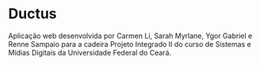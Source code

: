 # Ductus

Aplicação web desenvolvida por Carmen Li, Sarah Myrlane, Ygor Gabriel e Renne Sampaio para a cadeira
 Projeto Integrado II do curso de Sistemas e Mídias Digitais da Universidade Federal do Ceará.
